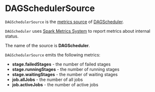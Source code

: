 # DAGSchedulerSource

`DAGSchedulerSource` is the [metrics source](Source.md) of [DAGScheduler](../scheduler/DAGScheduler.md).

`DAGScheduler` uses [Spark Metrics System](MetricsSystem.md) to report metrics about internal status.

The name of the source is **DAGScheduler**.

`DAGSchedulerSource` emits the following metrics:

* **stage.failedStages** - the number of failed stages
* **stage.runningStages** - the number of running stages
* **stage.waitingStages** - the number of waiting stages
* **job.allJobs** - the number of all jobs
* **job.activeJobs** - the number of active jobs
